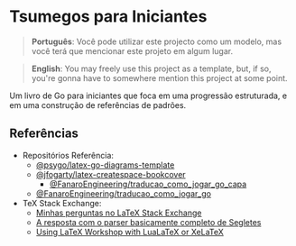 # Tsumegos para Iniciantes

> **Português**: Você pode utilizar este projecto como um modelo, mas você terá que mencionar este projeto em algum lugar.

> **English**: You may freely use this project as a template, but, if so, you're gonna have to somewhere mention this project at some point.

Um livro de Go para iniciantes que foca em uma progressão estruturada, e em uma construção de referências de padrões.

## Referências

- Repositórios Referência:
  - [@psygo/latex-go-diagrams-template](https://github.com/psygo/latex-go-diagrams-template)
  - [@jfogarty/latex-createspace-bookcover](https://github.com/jfogarty/latex-createspace-bookcover)
    - [@FanaroEngineering/traducao_como_jogar_go_capa](https://github.com/FanaroEngineering/traducao_como_jogar_go_capa)
  - [@FanaroEngineering/traducao_como_jogar_go](https://github.com/FanaroEngineering/traducao_como_jogar_go)
- TeX Stack Exchange:
  - [Minhas perguntas no LaTeX Stack Exchange](https://tex.stackexchange.com/users/64441/psygo?tab=questions)
  - [A resposta com o parser basicamente completo de Segletes](https://tex.stackexchange.com/a/709698/64441)
  - [Using LaTeX Workshop with LuaLaTeX or XeLaTeX](https://tex.stackexchange.com/a/726655/64441)

